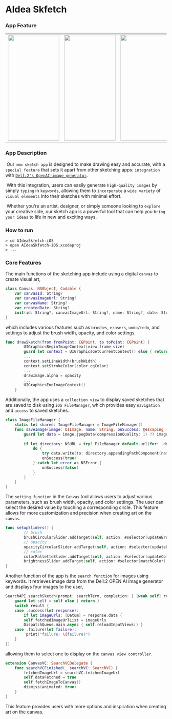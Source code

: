 # AIdea Skfetch

### App Feature

<table>
<tr>
<td>
<img src="https://user-images.githubusercontent.com/111719007/219871706-dddf36b4-bbc2-475c-926e-f66075c51c0f.png" width="160" height="330"/>
</td>
<td>
<img src="https://user-images.githubusercontent.com/111719007/219870119-5040b0af-532b-4dd9-a13f-3b5d50226173.gif" width="160" height="330"/>
</td>
<td>
<img src="https://user-images.githubusercontent.com/111719007/219870117-f5b56d0a-8883-4f6b-bf52-adc0f1aaa341.gif" width="160" height="330"/>
</td>
<td>
<img src="https://user-images.githubusercontent.com/111719007/219870897-d8b300eb-e4cb-49e5-8025-5135242246a4.gif" width="160" height="330"/>
</td>
</tr>
</table>


### App Description

&nbsp;Our `new sketch app` is designed to make drawing easy and accurate, with a `special feature` that sets it apart from other sketching apps: `integration` with [`Dell:2's OpenAI-image generator`]("https://platform.openai.com/docs/api-reference/images/create").  

&nbsp;With this integration, users can easily generate `high-quality images` by simply `typing` in `keywords`, allowing them to `incorporate` a `wide variety` of `visual elements` into their sketches with minimal effort.  

&nbsp;Whether you're an artist, designer, or simply someone looking to `explore` your creative side, our sketch app is a powerful tool that can help you `bring your ideas` to life in new and exciting ways.   

### How to run

```
> cd AIdeaSkfetch-iOS
> open AIdeaSkfetch-iOS.xcodeproj
> ...
```

### Core Features

The main functions of the sketching app include using a digital `canvas` to create visual art, 
```Swift
class Canvas: NSObject, Codable {
    var canvasId: String?
    var canvasImageUrl: String?
    var canvasName: String?
    var createdDate: String?
    init(id: String?, canvasImageUrl: String?, name: String?, date: String?) {...}
}
```
which includes various features such as `brushes`, `erasers`, `undo/redo`, and settings to adjust the brush width, opacity, and color settings. 
```Swift
func drawSketch(from fromPoint: CGPoint, to toPoint: CGPoint) {
        UIGraphicsBeginImageContext(view.frame.size)
        guard let context = UIGraphicsGetCurrentContext() else { return }
        ...
        context.setLineWidth(brushWidth)
        context.setStrokeColor(color.cgColor)
        ...
        drawImage.alpha = opacity
        ...
        UIGraphicsEndImageContext()
    }
```
Additionally, the app uses a `collection view` to display saved sketches that are saved to disk using `iOS FileManager`, which provides easy `navigation` and `access` to saved sketches.
```Swift
class ImageFileManager {
    static let shared: ImageFileManager = ImageFileManager()
    func saveImage(image: UIImage, name: String, onSuccess: @escaping ((Bool) -> Void)) {
        guard let data = image.jpegData(compressionQuality: 1) ?? image.pngData() else { return }
        
        if let directory: NSURL = try? FileManager.default.url(for: .documentDirectory,  in: .userDomainMask,  appropriateFor: nil, create: false) as NSURL {
            do {
                try data.write(to: directory.appendingPathComponent(name)!)
                onSuccess(true)
            } catch let error as NSError {
                onSuccess(false)
            }
        }
    }
}
```

The `setting function` in the `Canvas` tool allows users to adjust various parameters, such as brush width, opacity, and color settings. The user can select the desired value by touching a corresponding circle. This feature allows for more customization and precision when creating art on the `canvas`.
```Swift
func setupSliders() {
        // brush
        brushCircularSlider.addTarget(self, action: #selector(updateBrush), for: .valueChanged)
        // opacity
        opacityCircularSlider.addTarget(self, action: #selector(updateOpacity), for: .valueChanged)
        // color
        colorPalletteSlider.addTarget(self, action: #selector(updateColors), for: .valueChanged)
        brightnessSlider.addTarget(self, action: #selector(matchColor), for: .valueChanged)
}
```

Another function of the app is the `search function` for images using keywords. It retrieves image data from the Dell:2 OPEN AI image generator and displays four images to the user, 
```Swift
SearchAPI.searchSketch(prompt: searchTerm, completion: { [weak self] result in
    guard let self = self else { return }
    switch result {
    case .success(let response):
        if let imageUrls: [Datum] = response.data {
        self.fetchedImageUrlList = imageUrls
        DispatchQueue.main.async { self.reloadInputViews() }
    case .failure(let failure):
         print("failure: \(failure)")
    }
})
```
allowing them to select one to display on the `canvas view controller`. 
```Swift
extension CanvasVC: SearchVCDelegate {
    func searchVCFinished(_ searchVC: SearchVC) {
        fetchedImageUrl = searchVC.fetchedImageUrl
        self.dataFetched = true
        self.fetchImageToCanvas()
        dismiss(animated: true)
    }
}
```

This feature provides users with more options and inspiration when creating art on the canvas.





